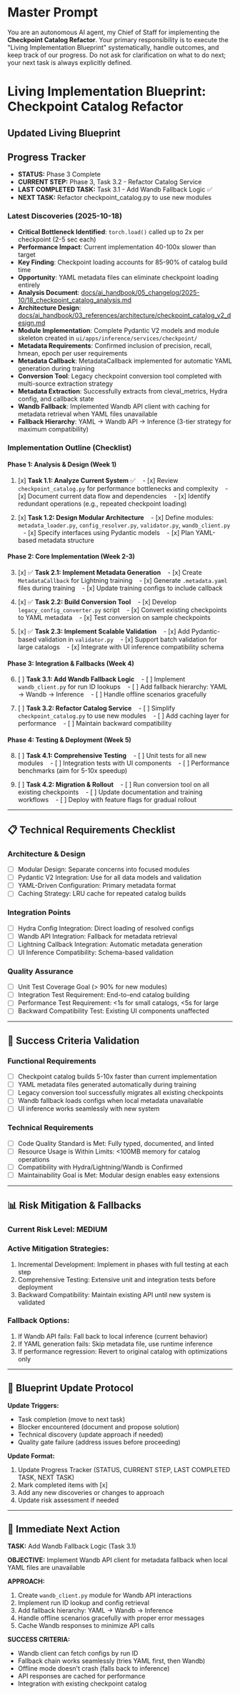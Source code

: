 # Master Prompt
You are an autonomous AI agent, my Chief of Staff for implementing the **Checkpoint Catalog Refactor**. Your primary responsibility is to execute the "Living Implementation Blueprint" systematically, handle outcomes, and keep track of our progress. Do not ask for clarification on what to do next; your next task is always explicitly defined.

# Living Implementation Blueprint: Checkpoint Catalog Refactor

## Updated Living Blueprint
## Progress Tracker
- **STATUS:** Phase 3 Complete
- **CURRENT STEP:** Phase 3, Task 3.2 - Refactor Catalog Service
- **LAST COMPLETED TASK:** Task 3.1 - Add Wandb Fallback Logic ✅
- **NEXT TASK:** Refactor checkpoint_catalog.py to use new modules

### Latest Discoveries (2025-10-18)
- **Critical Bottleneck Identified**: `torch.load()` called up to 2x per checkpoint (2-5 sec each)
- **Performance Impact**: Current implementation 40-100x slower than target
- **Key Finding**: Checkpoint loading accounts for 85-90% of catalog build time
- **Opportunity**: YAML metadata files can eliminate checkpoint loading entirely
- **Analysis Document**: [docs/ai_handbook/05_changelog/2025-10/18_checkpoint_catalog_analysis.md](docs/ai_handbook/05_changelog/2025-10/18_checkpoint_catalog_analysis.md)
- **Architecture Design**: [docs/ai_handbook/03_references/architecture/checkpoint_catalog_v2_design.md](docs/ai_handbook/03_references/architecture/checkpoint_catalog_v2_design.md)
- **Module Implementation**: Complete Pydantic V2 models and module skeleton created in `ui/apps/inference/services/checkpoint/`
- **Metadata Requirements**: Confirmed inclusion of precision, recall, hmean, epoch per user requirements
- **Metadata Callback**: MetadataCallback implemented for automatic YAML generation during training
- **Conversion Tool**: Legacy checkpoint conversion tool completed with multi-source extraction strategy
- **Metadata Extraction**: Successfully extracts from cleval_metrics, Hydra config, and callback state
- **Wandb Fallback**: Implemented Wandb API client with caching for metadata retrieval when YAML files unavailable
- **Fallback Hierarchy**: YAML → Wandb API → Inference (3-tier strategy for maximum compatibility)

### Implementation Outline (Checklist)

#### **Phase 1: Analysis & Design (Week 1)**
1. [x] **Task 1.1: Analyze Current System** ✅
   - [x] Review `checkpoint_catalog.py` for performance bottlenecks and complexity
   - [x] Document current data flow and dependencies
   - [x] Identify redundant operations (e.g., repeated checkpoint loading)

2. [x] **Task 1.2: Design Modular Architecture**
   - [x] Define modules: `metadata_loader.py`, `config_resolver.py`, `validator.py`, `wandb_client.py`
   - [x] Specify interfaces using Pydantic models
   - [x] Plan YAML-based metadata structure

#### **Phase 2: Core Implementation (Week 2-3)**
3. [x] ✅ **Task 2.1: Implement Metadata Generation**
   - [x] Create `MetadataCallback` for Lightning training
   - [x] Generate `.metadata.yaml` files during training
   - [x] Update training configs to include callback

4. [x] ✅ **Task 2.2: Build Conversion Tool**
   - [x] Develop `legacy_config_converter.py` script
   - [x] Convert existing checkpoints to YAML metadata
   - [x] Test conversion on sample checkpoints

5. [x] ✅ **Task 2.3: Implement Scalable Validation**
   - [x] Add Pydantic-based validation in `validator.py`
   - [x] Support batch validation for large catalogs
   - [x] Integrate with UI inference compatibility schema

#### **Phase 3: Integration & Fallbacks (Week 4)**
6. [ ] **Task 3.1: Add Wandb Fallback Logic**
   - [ ] Implement `wandb_client.py` for run ID lookups
   - [ ] Add fallback hierarchy: YAML → Wandb → Inference
   - [ ] Handle offline scenarios gracefully

7. [ ] **Task 3.2: Refactor Catalog Service**
   - [ ] Simplify `checkpoint_catalog.py` to use new modules
   - [ ] Add caching layer for performance
   - [ ] Maintain backward compatibility

#### **Phase 4: Testing & Deployment (Week 5)**
8. [ ] **Task 4.1: Comprehensive Testing**
   - [ ] Unit tests for all new modules
   - [ ] Integration tests with UI components
   - [ ] Performance benchmarks (aim for 5-10x speedup)

9. [ ] **Task 4.2: Migration & Rollout**
   - [ ] Run conversion tool on all existing checkpoints
   - [ ] Update documentation and training workflows
   - [ ] Deploy with feature flags for gradual rollout

---

## 📋 **Technical Requirements Checklist**

### **Architecture & Design**
- [ ] Modular Design: Separate concerns into focused modules
- [ ] Pydantic V2 Integration: Use for all data models and validation
- [ ] YAML-Driven Configuration: Primary metadata format
- [ ] Caching Strategy: LRU cache for repeated catalog builds

### **Integration Points**
- [ ] Hydra Config Integration: Direct loading of resolved configs
- [ ] Wandb API Integration: Fallback for metadata retrieval
- [ ] Lightning Callback Integration: Automatic metadata generation
- [ ] UI Inference Compatibility: Schema-based validation

### **Quality Assurance**
- [ ] Unit Test Coverage Goal (> 90% for new modules)
- [ ] Integration Test Requirement: End-to-end catalog building
- [ ] Performance Test Requirement: <1s for small catalogs, <5s for large
- [ ] Backward Compatibility Test: Existing UI components unaffected

---

## 🎯 **Success Criteria Validation**

### **Functional Requirements**
- [ ] Checkpoint catalog builds 5-10x faster than current implementation
- [ ] YAML metadata files generated automatically during training
- [ ] Legacy conversion tool successfully migrates all existing checkpoints
- [ ] Wandb fallback loads configs when local metadata unavailable
- [ ] UI inference works seamlessly with new system

### **Technical Requirements**
- [ ] Code Quality Standard is Met: Fully typed, documented, and linted
- [ ] Resource Usage is Within Limits: <100MB memory for catalog operations
- [ ] Compatibility with Hydra/Lightning/Wandb is Confirmed
- [ ] Maintainability Goal is Met: Modular design enables easy extensions

---

## 📊 **Risk Mitigation & Fallbacks**

### **Current Risk Level**: MEDIUM
### **Active Mitigation Strategies**:
1. Incremental Development: Implement in phases with full testing at each step
2. Comprehensive Testing: Extensive unit and integration tests before deployment
3. Backward Compatibility: Maintain existing API until new system is validated

### **Fallback Options**:
1. If Wandb API fails: Fall back to local inference (current behavior)
2. If YAML generation fails: Skip metadata file, use runtime inference
3. If performance regression: Revert to original catalog with optimizations only

---

## 🔄 **Blueprint Update Protocol**

**Update Triggers:**
- Task completion (move to next task)
- Blocker encountered (document and propose solution)
- Technical discovery (update approach if needed)
- Quality gate failure (address issues before proceeding)

**Update Format:**
1. Update Progress Tracker (STATUS, CURRENT STEP, LAST COMPLETED TASK, NEXT TASK)
2. Mark completed items with [x]
3. Add any new discoveries or changes to approach
4. Update risk assessment if needed

---

## 🚀 **Immediate Next Action**

**TASK:** Add Wandb Fallback Logic (Task 3.1)

**OBJECTIVE:** Implement Wandb API client for metadata fallback when local YAML files are unavailable

**APPROACH:**
1. Create `wandb_client.py` module for Wandb API interactions
2. Implement run ID lookup and config retrieval
3. Add fallback hierarchy: YAML → Wandb → Inference
4. Handle offline scenarios gracefully with proper error messages
5. Cache Wandb responses to minimize API calls

**SUCCESS CRITERIA:**
- Wandb client can fetch configs by run ID
- Fallback chain works seamlessly (tries YAML first, then Wandb)
- Offline mode doesn't crash (falls back to inference)
- API responses are cached for performance
- Integration with existing checkpoint catalog
